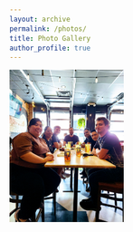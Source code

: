 ```yaml
---
layout: archive
permalink: /photos/
title: Photo Gallery
author_profile: true
---
```


<img src='/images/May2024.jpg' width="40%" height="40%">
